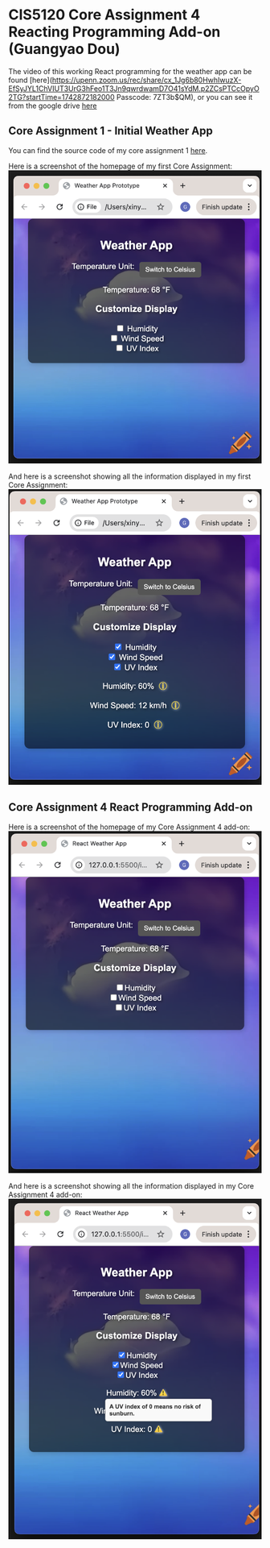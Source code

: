 # CIS5120 Core Assignment 4 Reacting Programming Add-on (Guangyao Dou)

The video of this working React programming for the weather app can be found [here](https://upenn.zoom.us/rec/share/cx_1Jg6b80HwhIwuzX-EfSyJYL1ChVIUT3UrG3hFeo1T3Jn9qwrdwamD7O41sYdM.p2ZCsPTCcOpyO2TG?startTime=1742872182000
Passcode: 7ZT3b$QM), or you can see it from the google drive [here](https://drive.google.com/file/d/1cNpAZO9p2j5mbycnYZwpf0YuaIGUn2xG/view?usp=sharing)
## Core Assignment 1 - Initial Weather App

You can find the source code of my core assignment 1 [here](https://github.com/guangyaodou/cis5120_assignment_1).


Here is a screenshot of the homepage of my first Core Assignment: 
![Assignment_1_homepage](./assets/assignment_1_submission_homepage.png)

And here is a screenshot showing all the information displayed in my first Core Assignment:
![Assignment_1_information displayed](./assets/assignment_1_submission_information_displayed.png)


## Core Assignment 4 React Programming Add-on

Here is a screenshot of the homepage of my Core Assignment 4 add-on: 
![Assignment_4_homepage](./assets/assignment_4_add_on_homepage.png)

And here is a screenshot showing all the information displayed in my Core Assignment 4 add-on:
![Assignment_4_information displayed](./assets/assignment_4_add_on_information_displayed.png)
